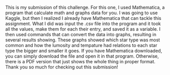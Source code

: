 This is my submission of this challenge.
For this one, I used Mathematica, a program that calculate math and graphs data for you. I was going to use Kaggle, but then I realized I already have Mathematica that can tackle this assignment.
What I did was input the .csv file into the program and it took all the values, make them for each their entry, and saved it as a variable. I then used commands that can convert the data into graphs, resulting in several results showing. These graphs showed which star type was most common and how the lumosity and tempature had relations to each star type the bigger and smaller it goes.
If you have Mathematica downloaded, you can simply download the file and open it in that program. Otherwise, there is a PDF version that just shows the whole thing in proper format.
Thank you so much for checking out this submission!
